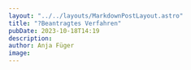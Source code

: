 ```yaml
---
layout: "../../layouts/MarkdownPostLayout.astro"
title: "?Beantragtes Verfahren"
pubDate: 2023-10-18T14:19
description: 
author: Anja Füger
image: 
---
```


